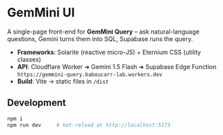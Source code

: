 # GemMini UI

A single-page front-end for **GemMini Query** – ask natural-language questions,
Gemini turns them into SQL, Supabase runs the query.

*   **Frameworks**: Solarite (reactive micro-JS) + Eternium CSS (utility classes)
*   **API**: Cloudflare Worker ➜ Gemini 1.5 Flash ➜ Supabase Edge Function  
    `https://gemmini-query.baboucarr-lab.workers.dev`
*   **Build**: Vite → static files in `/dist`

## Development

```bash
npm i
npm run dev     # hot-reload at http://localhost:5173
